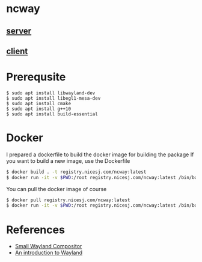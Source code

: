 # ncway

## [server](/server)

## [client](/client)

# Prerequsite

```
$ sudo apt install libwayland-dev
$ sudo apt install libegl1-mesa-dev
$ sudo apt install cmake
$ sudo apt install g++10
$ sudo apt install build-essential
```

# Docker

 I prepared a dockerfile to build the docker image for building the package
 If you want to build a new image, use the Dockerfile
```bash
$ docker build . -t registry.nicesj.com/ncway:latest
$ docker run -it -v $PWD:/root registry.nicesj.com/ncway:latest /bin/bash
```

 You can pull the docker image of course
```bash
$ docker pull registry.nicesj.com/ncway:latest
$ docker run -it -v $PWD:/root registry.nicesj.com/ncway:latest /bin/bash
```

# References

 * [Small Wayland Compositor](https://github.com/michaelforney/swc)
 * [An introduction to Wayland](https://drewdevault.com/2017/06/10/Introduction-to-Wayland.html)
